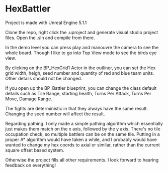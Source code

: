 # HexBattler

Project is made with Unreal Engine 5.1.1

Clone the repo, right click the .uproject and generate visual studio project files.
Open the .sln and compile from there.

In the demo level you can press play and manouvre the camera to see the whole board.
Though I like to go into Top View mode to see the birds eye view.

By clicking on the BP_HexGrid1 Actor in the outliner, you can set the Hex grid width, heigh, seed number and quantity of red and blue team units. Other details should not be changed.

If you open up the BP_Battler blueprint, you can change the class default details such as Tile Range, starting health, Turns Per Attack, Turns Per Move, Damage Range.

The fights are deterministic in that they always have the same result. Changing the seed number will affect the result.

Regarding pathing:
I only made a simple pathing algorithm which essentially just makes them match on the x axis, followed by the y axis. There's no tile occupation check, so multiple battlers can be on the same tile.
Putting in a proper A* algorithm would have taken a while, and I probably would have wanted to change my hex coords to axial or similar, rather than the current square offset based system.

Otherwise the project fills all other requirements. I look forward to hearing feedback on everything!
